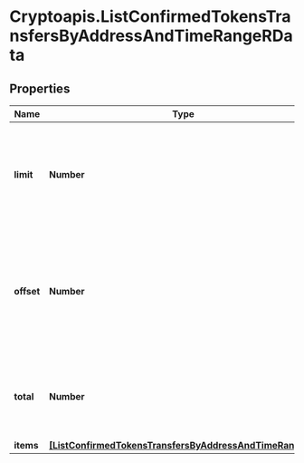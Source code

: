 # Cryptoapis.ListConfirmedTokensTransfersByAddressAndTimeRangeRData

## Properties

Name | Type | Description | Notes
------------ | ------------- | ------------- | -------------
**limit** | **Number** | Defines how many items should be returned in the response per page basis. | 
**offset** | **Number** | The starting index of the response items, i.e. where the response should start listing the returned items. | 
**total** | **Number** | Defines the total number of items returned in the response. | 
**items** | [**[ListConfirmedTokensTransfersByAddressAndTimeRangeRI]**](ListConfirmedTokensTransfersByAddressAndTimeRangeRI.md) |  | 


